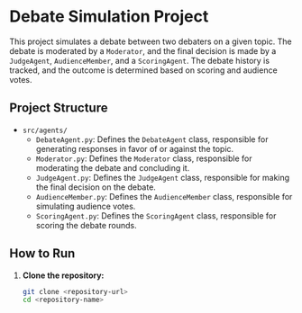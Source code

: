 # Debate Simulation Project

This project simulates a debate between two debaters on a given topic. The debate is moderated by a `Moderator`, and the final decision is made by a `JudgeAgent`, `AudienceMember`, and a `ScoringAgent`. The debate history is tracked, and the outcome is determined based on scoring and audience votes.

## Project Structure

- `src/agents/`
  - `DebateAgent.py`: Defines the `DebateAgent` class, responsible for generating responses in favor of or against the topic.
  - `Moderator.py`: Defines the `Moderator` class, responsible for moderating the debate and concluding it.
  - `JudgeAgent.py`: Defines the `JudgeAgent` class, responsible for making the final decision on the debate.
  - `AudienceMember.py`: Defines the `AudienceMember` class, responsible for simulating audience votes.
  - `ScoringAgent.py`: Defines the `ScoringAgent` class, responsible for scoring the debate rounds.

## How to Run

1. **Clone the repository:**
   ```bash
   git clone <repository-url>
   cd <repository-name>
